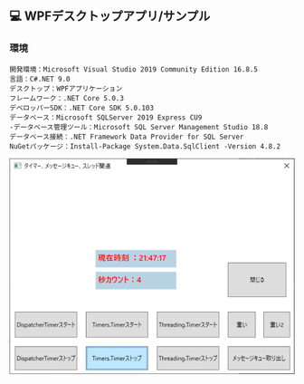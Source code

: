 ﻿## :computer: WPFデスクトップアプリ/サンプル  

### 環境

```
開発環境：Microsoft Visual Studio 2019 Community Edition 16.8.5  
言語：C#.NET 9.0  
デスクトップ：WPFアプリケーション
フレームワーク：.NET Core 5.0.3
デベロッパーSDK：.NET Core SDK 5.0.103  
データベース：Microsoft SQLServer 2019 Express CU9  
-データベース管理ツール：Microsoft SQL Server Management Studio 18.8  
データベース接続：.NET Framework Data Provider for SQL Server  
NuGetパッケージ：Install-Package System.Data.SqlClient -Version 4.8.2  
```

![Img](ReadmeImg.png)  